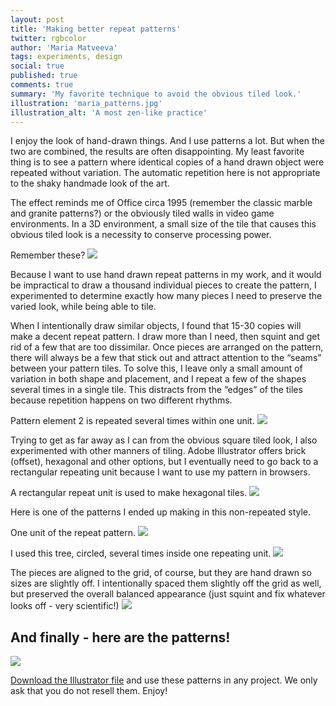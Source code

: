 ```yaml
---
layout: post
title: 'Making better repeat patterns'
twitter: rgbcolor
author: 'Maria Matveeva'
tags: experiments, design
social: true
published: true
comments: true
summary: 'My favorite technique to avoid the obvious tiled look.'
illustration: 'maria_patterns.jpg'
illustration_alt: 'A most zen-like practice'
---
```


I enjoy the look of hand-drawn things. And I use patterns a lot. But when the two are combined, the results are often disappointing. My least favorite thing is to see a pattern where identical copies of a hand drawn object were repeated without variation. The automatic repetition here is not appropriate to the shaky handmade look of the art.

The effect reminds me of Office circa 1995 (remember the classic marble and granite patterns?) or the obviously tiled walls in video game environments. In a 3D environment, a small size of the tile that causes this obvious tiled look is a necessity to conserve processing power.

Remember these?
![](/images/post-assets/maria/001-bad-textures.jpg)

Because I want to use hand drawn repeat patterns in my work, and it would be impractical to draw a thousand individual pieces to create the pattern, I experimented to determine exactly how many pieces I need to preserve the varied look, while being able to tile.

When I intentionally draw similar objects, I found that 15-30 copies will make a decent repeat pattern. I draw more than I need, then squint and get rid of a few that are too dissimilar. Once pieces are arranged on the pattern, there will always be a few that stick out and attract attention to the “seams” between your pattern tiles. To solve this, I leave only a small amount of variation in both shape and placement, and I repeat a few of the shapes several times in a single tile. This distracts from the “edges” of the tiles because repetition happens on two different rhythms.

Pattern element 2 is repeated several times within one unit.
![](/images/post-assets/maria/002-repeat-pieces.png)

Trying to get as far away as I can from the obvious square tiled look, I also experimented with other manners of tiling. Adobe Illustrator offers brick (offset), hexagonal and other options, but I eventually need to go back to a rectangular repeating unit because I want to use my pattern in browsers.

A rectangular repeat unit is used to make hexagonal tiles.
![](/images/post-assets/maria/003-repeat-hex.png)

Here is one of the patterns I ended up making in this non-repeated style.

One unit of the repeat pattern.
![](/images/post-assets/maria/004-trees.png)

I used this tree, circled, several times inside one repeating unit.
![](/images/post-assets/maria/005-trees.png)

The pieces are aligned to the grid, of course, but they are hand drawn so sizes are slightly off. I intentionally spaced them slightly off the grid as well, but preserved the overall balanced appearance (just squint and fix whatever looks off  - very scientific!)
![](/images/post-assets/maria/006-trees.png)

## And finally - here are the patterns!

![](/images/post-assets/maria/099-swatches-of-all-patterns.png)

[Download the Illustrator file](/images/downloadables/patterns/pattern-swatches-CS5-and-later.ai) and use these patterns in any project. We only ask that you do not resell them. Enjoy!



